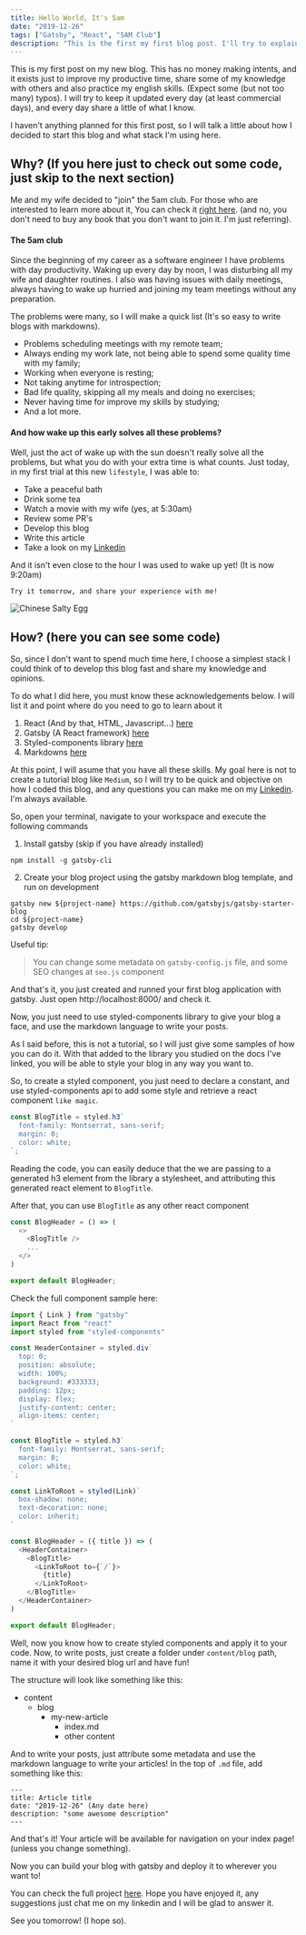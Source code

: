 ```yaml
---
title: Hello World, It's 5am
date: "2019-12-26"
tags: ["Gatsby", "React", "5AM Club"]
description: "This is the first my first blog post. I'll try to explain a little about why and how I did it. Check it out!"
---
```


This is my first post on my new blog. This has no money making intents, and it exists just to 
improve my productive time, share some of my knowledge with others and also practice my english skills.
(Expect some (but not too many) typos). I will try to keep it updated
every day (at least commercial days), and every day share a little of what I know.

I haven't anything planned for this first post, so I will talk a little about how I decided to
start this blog and what stack I'm using here.


## Why? (If you here just to check out some code, just skip to the next section)

Me and my wife decided to "join" the 5am club. For those who are interested to learn more about it,
You can check it
[right here](https://www.robinsharma.com/book/the-5am-club). (and no, you don't need to buy any book
that you don't want to join it. I'm just referring).

#### The 5am club

Since the beginning of my career as a software engineer I have problems with day productivity. Waking
up every day by noon, I was disturbing all my wife and daughter routines. I also was having issues with
daily meetings, always having to wake up hurried and joining my team meetings without any preparation.

The problems were many, so I will make a quick list (It's so easy to write blogs with markdowns).

- Problems scheduling meetings with my remote team;
- Always ending my work late, not being able to spend some quality time with my family;
- Working when everyone is resting;
- Not taking anytime for introspection;
- Bad life quality, skipping all my meals and doing no exercises;
- Never having time for improve my skills by studying;
- And a lot more.

#### And how wake up this early solves all these problems?

Well, just the act of wake up with the sun doesn't really solve all the problems, but what you do
with your extra time is what counts. Just today, in my first trial at this new `lifestyle`, I was able
to:

- Take a peaceful bath
- Drink some tea
- Watch a movie with my wife (yes, at 5:30am)
- Review some PR's
- Develop this blog
- Write this article
- Take a look on my [Linkedin](https://www.linkedin.com/in/rafaelcmm/)

And it isn't even close to the hour I was used to wake up yet! (It is now 9:20am)

`Try it tomorrow, and share your experience with me!`

![Chinese Salty Egg](https://encrypted-tbn0.gstatic.com/images?q=tbn%3AANd9GcRGvW0N3sa_jn6hDruMNpHZVKDHQEDDTcmNO7Vxvhofy311RwWA)

## How? (here you can see some code)

So, since I don't want to spend much time here, I choose a simplest stack I could think of to develop
this blog fast and share my knowledge and opinions. 

To do what I did here, you must know these acknowledgements below. I will list it and point where do
you need to go to learn about it 

1. React (And by that, HTML, Javascript...) [here](https://pt-br.reactjs.org/)
2. Gatsby (A React framework) [here](https://www.gatsbyjs.org/)
3. Styled-components library [here](https://www.styled-components.com/)
3. Markdowns [here](https://www.markdownguide.org/)

At this point, I will asume that you have all these skills. My goal here is not to create a tutorial
blog like `Medium`, so I will try to be quick and objective on how I coded this blog, and any questions
you can make me on my [Linkedin](https://www.linkedin.com/in/rafaelcmm/). I'm always available.

So, open your terminal, navigate to your workspace and execute the following commands

1. Install gatsby (skip if you have already installed)
```
npm install -g gatsby-cli
```

2. Create your blog project using the gatsby markdown blog template, and run on development
```
gatsby new ${project-name} https://github.com/gatsbyjs/gatsby-starter-blog
cd ${project-name}
gatsby develop
```

Useful tip:
> You can change some metadata on `gatsby-config.js` file, and some SEO changes at `seo.js` component

And that's it, you just created and runned your first blog application with gatsby. Just open
http://localhost:8000/ and check it.

Now, you just need to use styled-components library to give your blog a face, and use the markdown
language to write your posts.

As I said before, this is not a tutorial, so I will just give some samples of how you can do it.
With that added to the library you studied on the docs I've linked, you will be able to style your
blog in any way you want to.

So, to create a styled component, you just need to declare a constant, and use styled-components api
to add some style and retrieve a react component `like magic`.

```javascript
const BlogTitle = styled.h3`
  font-family: Montserrat, sans-serif;
  margin: 0;
  color: white;
`;
```

Reading the code, you can easily deduce that the we are passing to a generated h3 element from
the library a stylesheet, and attributing this generated react element to `BlogTitle`.

After that, you can use `BlogTitle` as any other react component

```javascript
const BlogHeader = () => (
  <>
    <BlogTitle />
    ...
  </>
)

export default BlogHeader;
```

Check the full component sample here: 

```javascript
import { Link } from "gatsby"
import React from "react"
import styled from "styled-components"

const HeaderContainer = styled.div`
  top: 0;
  position: absolute;
  width: 100%;
  background: #333333;
  padding: 12px;
  display: flex;
  justify-content: center;
  align-items: center;
`

const BlogTitle = styled.h3`
  font-family: Montserrat, sans-serif;
  margin: 0;
  color: white;
`;

const LinkToRoot = styled(Link)`
  box-shadow: none;
  text-decoration: none;
  color: inherit;
`

const BlogHeader = ({ title }) => (
  <HeaderContainer>
    <BlogTitle>
      <LinkToRoot to={`/`}>
        {title}
      </LinkToRoot>
    </BlogTitle>
  </HeaderContainer>
)

export default BlogHeader;
```

Well, now you know how to create styled components and apply it to your code. Now, to write posts, just
create a folder under `content/blog` path, name it with your desired blog url and have fun!

The structure will look like something like this:

- content
    - blog 
        - my-new-article
            - index.md
            - other content
            
And to write your posts, just attribute some metadata and use the markdown language to write your
articles! In the top of `.md` file, add something like this:

```
---
title: Article title
date: "2019-12-26" (Any date here)
description: "some awesome description"
---
```

And that's it! Your article will be available for navigation on your index page! (unless you change something).

Now you can build your blog with gatsby and deploy it to wherever you want to!

You can check the full project [here](https://github.com/rafaelcmm/5am-dev). Hope you have enjoyed it,
any suggestions just chat me on my linkedin and I will be glad to answer it.

See you tomorrow! (I hope so).